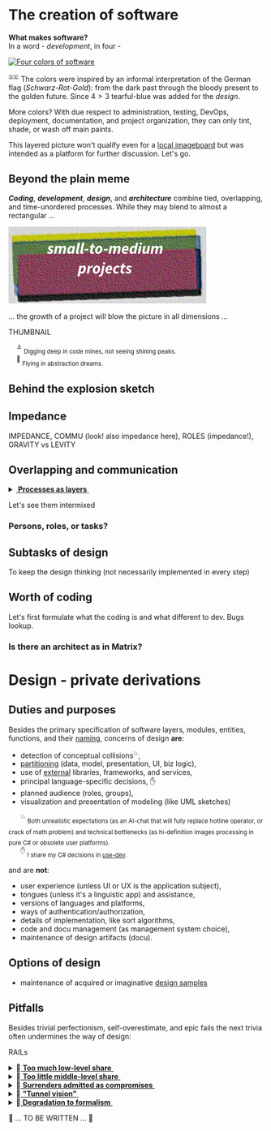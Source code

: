 # The creation of software

**What makes software?**\
In a word - _development_, in four - 

[![Four colors of software](https://github.com/Kyriosity/read-write/blob/main/readme%2B/pencraft/readme%2B/_rsc/_img/darkCode2arcGold.jpg)](../../pencraft/readme+/_rsc/)

<sup>:de:</sup> The colors were inspired by an informal interpretation of the German flag (_Schwarz-Rot-Gold_): from the dark past through the bloody present to the golden future. Since $4>3$ tearful-blue was added for the _design_.

More colors? With due respect to administration, testing, DevOps, deployment, documentation, and project organization, they can only tint, shade, or wash off main paints. 

This layered picture won't qualify even for a [local imageboard](../../pencraft/readme+/opuses/IT-memes.md) but was intended as a platform for further discussion. Let's go.

## Beyond the plain meme



**_Coding_**, **_development_**, **_design_**, and **_architecture_** combine tied, overlapping, and time-unordered processes. While they may blend to almost a rectangular ...

[![Arc view at midi projects](../../pencraft/readme%2B/_rsc/_img/C-D-D-A_midiPrj.jpg)](../../pencraft/readme+/_rsc/)

... the growth of a project will blow the picture in all dimensions ...

THUMBNAIL

&nbsp;&nbsp;&nbsp;&nbsp;<sup>:anchor:</sup> <sub>Digging deep in code mines, not seeing shining peaks.</sub>\
&nbsp;&nbsp;&nbsp;&nbsp;<sup>:balloon:</sup> <sub>Flying in abstraction dreams.</sub>

## Behind the explosion sketch

## Impedance

IMPEDANCE, COMMU (look! also impedance here), ROLES (impedance!), GRAVITY vs LEVITY

## Overlapping and communication

<details>
<summary><ins>&nbsp;<b>Processes as layers</b>&nbsp;</ins></summary>


</details>

Let's see them intermixed

### Persons, roles, or tasks? 

## Subtasks of design

To keep the design thinking (not necessarily implemented in every step)

## Worth of coding

Let's first formulate what the coding is and what different to dev.
Bugs lookup.

### Is there an architect as in Matrix?



# Design - private derivations

## Duties and purposes

Besides the primary specification of software layers, modules, entities, functions, and their [naming](/readme+/dev/design/readme+/code-naming.md/), concerns of design **are**:

+ detection of conceptual collisions<sup>:collision:</sup>,
+ [partitioning](/readme+/dev/design/readme+/software-parts/) (data, model, presentation, UI, biz logic),
+ use of [external](/readme+/dev/design/readme+/software-parts/ext_parts.md) libraries, frameworks, and services,
+ principal language-specific decisions,&nbsp;✋
+ planned audience (roles, groups), 
+ visualization and presentation of modeling (like UML sketches)

&nbsp;&nbsp;&nbsp;&nbsp;&nbsp;&nbsp;<sup>:collision:</sup> <sub>Both unrealistic expectations (as an AI-chat that will fully replace hotline operator, or crack of math problem) and technical bottlenecks (as hi-definition images processing in pure C# or obsolete user platforms).</sub>\
&nbsp;&nbsp;&nbsp;&nbsp;&nbsp;&nbsp;<sup>✋</sup> <sub>I share my C# decisions in [use-dev](https://github.com/Kyriosity/use-dev).</sub>

and are **not**: 

- user experience (unless UI or UX is the application subject),
- tongues (unless it's a linguistic app) and assistance,
- versions of languages and platforms,
- ways of authentication/authorization,
- details of implementation, like sort algorithms,
- code and docu management (as management system choice),
- maintenance of design artifacts (docu).

## Options of design

* maintenance of acquired or imaginative [design samples](readme+/design_samples.md)

## Pitfalls

Besides trivial perfectionism, self-overestimate, and epic fails the next trivia often undermines the way of design:

RAILs


<details>
<summary>🚧<ins>&nbsp;<b>Too much low-level share</b>&nbsp;</ins></summary>
// TO BE explained
  
  Burden of
  
Is a counter-part of high-level

</details>

<details>
<summary>🚧<ins>&nbsp;<b>Too little middle-level share</b>&nbsp;</ins></summary>
// TO BE explained
Is a counter-part of high-level

It's about DIVERSION

</details>

<details>
<summary>🚧<ins>&nbsp;<b>Surrenders admitted as compromises</b>&nbsp;</ins></summary>
// TO BE explained

</details>

<details>
<summary>🚧<ins>&nbsp;<b>"Tunnel vision"</b>&nbsp;</ins></summary>
// TO BE explained

</details>

<details>
<summary>🚧<ins>&nbsp;<b>Degradation to formalism</b>&nbsp;</ins></summary>
// TO BE explained

</details>

🚧 ... TO BE WRITTEN ... 🚧

